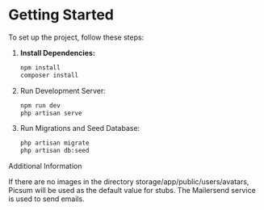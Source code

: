 # Getting Started

To set up the project, follow these steps:

1. **Install Dependencies:**
   
   ```bash
   npm install
   composer install
   
3. Run Development Server:
   
   ```bash
   npm run dev
   php artisan serve
   
5. Run Migrations and Seed Database:
   
   ```bash
   php artisan migrate
   php artisan db:seed

Additional Information

If there are no images in the directory storage/app/public/users/avatars, Picsum will be used as the default value for stubs.
The Mailersend service is used to send emails.
